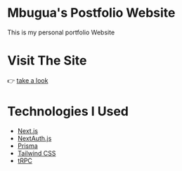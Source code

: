# Mbugua's Postfolio Website
This is my personal portfolio Website

# Visit The Site
👉 [take a look](https://portfolio.mbumwa.com)

# Technologies I Used
- [Next.js](https://nextjs.org)
- [NextAuth.js](https://next-auth.js.org)
- [Prisma](https://prisma.io)
- [Tailwind CSS](https://tailwindcss.com)
- [tRPC](https://trpc.io)
